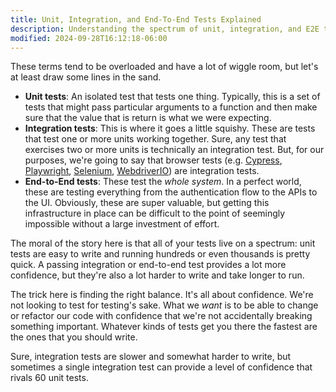 ```yaml
---
title: Unit, Integration, and End-To-End Tests Explained
description: Understanding the spectrum of unit, integration, and E2E tests.
modified: 2024-09-28T16:12:18-06:00
---
```


These terms tend to be overloaded and have a lot of wiggle room, but let's at least draw some lines in the sand.

- **Unit tests**: An isolated test that tests one thing. Typically, this is a set of tests that might pass particular arguments to a function and then make sure that the value that is return is what we were expecting.
- **Integration tests**: This is where it goes a little squishy. These are tests that test one or more units working together. Sure, any test that exercises two or more units is technically an integration test. But, for our purposes, we're going to say that browser tests (e.g. [Cypress](https://www.cypress.io), [Playwright](https://playwright.dev), [Selenium](https://www.selenium.dev), [WebdriverIO](https://webdriver.io)) are integration tests.
- **End-to-End tests**: These test the _whole system_. In a perfect world, these are testing everything from the authentication flow to the APIs to the UI. Obviously, these are super valuable, but getting this infrastructure in place can be difficult to the point of seemingly impossible without a large investment of effort.

The moral of the story here is that all of your tests live on a spectrum: unit tests are easy to write and running hundreds or even thousands is pretty quick. A passing integration or end-to-end test provides a lot more confidence, but they're also a lot harder to write and take longer to run.

The trick here is finding the right balance. It's all about confidence. We're not looking to test for testing's sake. What we _want_ is to be able to change or refactor our code with confidence that we're not accidentally breaking something important. Whatever kinds of tests get you there the fastest are the ones that you should write.

Sure, integration tests are slower and somewhat harder to write, but sometimes a single integration test can provide a level of confidence that rivals 60 unit tests.
